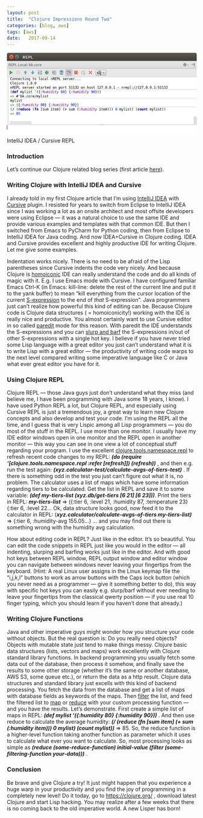 ```yaml
---
layout:	post
title:	"Clojure Impressions Round Two"
categories: [blog, aws]
tags: [aws]
date:	2017-09-14
---
```


  ![](/img/1*yFHU7yXzUaTE8KmqVtirNA.png)IntelliJ IDEA / Cursive REPL

### Introduction

Let’s continue our Clojure related blog series (first article [here](https://medium.com/tieto-developers/clojure-first-impressions-2c6232f4b514)).

### Writing Clojure with IntelliJ IDEA and Cursive

I already told in my first Clojure article that I’m using [IntelliJ IDEA](https://www.jetbrains.com/idea/) with [Cursive](https://cursive-ide.com/) plugin. I resisted for years to switch from Eclipse to IntelliJ IDEA since I was working a lot as an onsite architect and most offsite developers were using Eclipse — it was a natural choice to use the same IDE and provide various examples and templates with that common IDE. But then I switched from Emacs to PyCharm for Python coding, then from Eclipse to IntelliJ IDEA for Java coding. And now IDEA+Cursive in Clojure coding. IDEA and Cursive provides excellent and highly productive IDE for writing Clojure. Let me give some examples.

Indentation works nicely. There is no need to be afraid of the Lisp parentheses since Cursive indents the code very nicely. And because Clojure is [homoiconic](https://en.wikipedia.org/wiki/Homoiconicity) IDE can really understand the code and do all kinds of magic with it. E.g. I use Emacs mode with Cursive. I have configured familiar Emacs Ctrl-K (in Emacs: kill-line: delete the rest of the current line and put it to the yank buffer) to mean “kill everything from the cursor location of the current [S-expression](https://en.wikipedia.org/wiki/S-expression#Use_in_Lisp) to the end of *that* S-expression”. Java programmers just can’t realize how powerful this kind of editing can be. Because Clojure code is Clojure data structures ( = homoiconicity!) working with the IDE is really nice and productive. You almost certainly want to use Cursive editor in so called [paredit](http://danmidwood.com/content/2014/11/21/animated-paredit.html) mode for this reason. With paredit the IDE understands the S-expressions and you can [slurp and barf](http://danmidwood.com/content/2014/11/21/animated-paredit.html) the S-expressions in/out of other S-expressions with a single hot key. I believe if you have never tried some Lisp language with a great editor you just can’t understand what it is to write Lisp with a great editor — the productivity of writing code warps to the next level compared writing some imperative language like C or Java what ever great editor you have for it.

### Using Clojure REPL

Clojure REPL — those Java guys just don’t understand what they miss (and believe me, I have been programming with Java some 18 years, I know). I have used Python REPL a lot, but Clojure REPL, and especially using Cursive REPL is just a tremendous joy, a great way to learn new Clojure concepts and also develop and test your code. I’m using the REPL all the time, and I guess that is very Lispic among all Lisp programmers — you do most of the stuff in the REPL. I use more than one monitor. I usually have my IDE editor windows open in one monitor and the REPL open in another monitor — this way you can see in one view a lot of conceptual stuff regarding your program. I use the excellent [clojure.tools.namespace.repl](https://github.com/clojure/tools.namespace) to refresh recent code changes to my REPL: ***(do (require ‘[clojure.tools.namespace.repl :refer [refresh]]) (refresh))*** , and then e.g. run the test again: ***(xyz.calculator-test/calculate-avgs-of-tiers-test)*** . If there is something odd in the test you just can’t figure out what it is, no problem. The calculator uses a list of maps which have some information regarding tiers to be calculated. Get the list in REPL and save it to some variable: ***(def my-tiers-list (xyz.db/get-tiers [6 21] [6 23]))***. Print the tiers in REPL: ***my-tiers-list*** => ({:tier 6, :level 21, :humidity 87, :temperature 23} {:tier 6, :level 22… Ok, data structure looks good, now feed it to the calculator in REPL: (***xyz.calculator/calculate-avgs-of-tiers my-tiers-list)*** => {:tier 6, :humidity-avg 155.05…} … and you may find out there is something wrong with the humidity avg calculation.

How about editing code in REPL? Just like in the editor. It’s so beautiful. You can edit the code snippets in REPL just like you would in the editor — all indenting, slurping and barfing works just like in the editor. And with good hot keys between REPL window, REPL output window and editor window you can navigate between windows never leaving your fingertips from the keyboard. (Hint: A real Linux user assigns in the Linux keymap file the “i,j,k,l” buttons to work as arrow buttons with the Caps lock button (which you never need as a programmer — give it something better to do), this way with specific hot keys you can easily e.g. slurp/barf without ever needing to leave your fingertips from the classical qwerty position — if you use real 10 finger typing, which you should learn if you haven’t done that already.)

### Writing Clojure Functions

Java and other imperative guys might wonder how you structure your code without objects. But the real question is: Do you really need objects? Objects with mutable state just tend to make things messy. Clojure basic data structures (lists, vectors and maps) work excellently with Clojure standard library functions. In backend programming you usually fetch some data out of the database, then process it somehow, and finally save the results to some other storage (whether it’s the same or another database, AWS S3, some queue etc.), or return the data as a http result. Clojure data structures and standard library just excells with this kind of backend processing. You fetch the data from the database and get a list of maps with database fields as keywords of the maps. Then [filter](https://clojuredocs.org/clojure.core/filter) the list, and feed the filtered list to [map](https://clojuredocs.org/clojure.core/map) or [reduce](https://clojuredocs.org/clojure.core/reduce) with your custom processing function — and you have the results. Let’s demonstrate. First create a simple list of maps in REPL: ***(def mylist ‘({:humidity 80} {:humidity 90}))*** . And then use reduce to calculate the average humidity: ***(/ (reduce (fn [sum item] (+ sum (:humidity item))) 0 mylist) (count mylist))*** => 85. So, the reduce function is a higher-level function taking another function as parameter which it uses to calculate what ever you want to calculate. So, most processing looks as simple as ***(reduce (some-reduce-function) initial-value (filter (some-filtering-function your-data)))*** .

### Conclusion

Be brave and give Clojure a try! It just might happen that you experience a huge warp in your productivity and you find the joy of programming in a completely new level! Do it today, go to <https://clojure.org/> , download latest Clojure and start Lisp hacking. You may realize after a few weeks that there is no coming back to the old imperative world. A new Lisper has born!

  